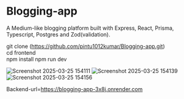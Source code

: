 # Blogging-app

A Medium-like blogging platform built with Express, React, Prisma, Typescript, Postgres and Zod(validation).

git clone (https://github.com/pintu1012kumar/Blogging-app.git)  
cd frontend  
npm install 
npm run dev


![Screenshot 2025-03-25 154111](https://github.com/user-attachments/assets/012a7f62-7ae3-4384-a77f-a92f40996c48)
![Screenshot 2025-03-25 154139](https://github.com/user-attachments/assets/6535accf-b482-40ab-8a17-e4bf600c478f)
![Screenshot 2025-03-25 154156](https://github.com/user-attachments/assets/3db51893-c53b-4079-9f9f-0088c89a0fb1)

Backend-url=https://blogging-app-3x8j.onrender.com

